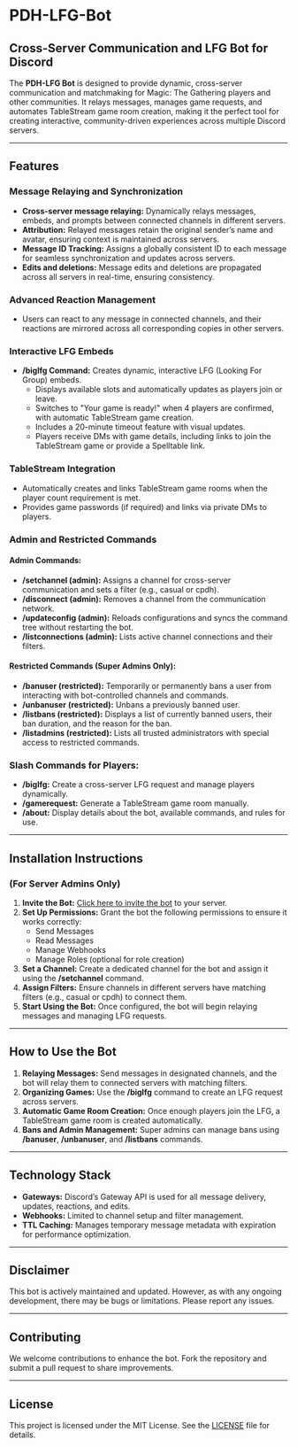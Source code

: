# PDH-LFG-Bot
## Cross-Server Communication and LFG Bot for Discord

The **PDH-LFG Bot** is designed to provide dynamic, cross-server communication and matchmaking for Magic: The Gathering players and other communities. It relays messages, manages game requests, and automates TableStream game room creation, making it the perfect tool for creating interactive, community-driven experiences across multiple Discord servers.

---

## **Features**

### **Message Relaying and Synchronization**
- **Cross-server message relaying:** Dynamically relays messages, embeds, and prompts between connected channels in different servers.
- **Attribution:** Relayed messages retain the original sender’s name and avatar, ensuring context is maintained across servers.
- **Message ID Tracking:** Assigns a globally consistent ID to each message for seamless synchronization and updates across servers.
- **Edits and deletions:** Message edits and deletions are propagated across all servers in real-time, ensuring consistency.

### **Advanced Reaction Management**
- Users can react to any message in connected channels, and their reactions are mirrored across all corresponding copies in other servers.

### **Interactive LFG Embeds**
- **/biglfg Command:** Creates dynamic, interactive LFG (Looking For Group) embeds.
  - Displays available slots and automatically updates as players join or leave.
  - Switches to "Your game is ready!" when 4 players are confirmed, with automatic TableStream game creation.
  - Includes a 20-minute timeout feature with visual updates.
  - Players receive DMs with game details, including links to join the TableStream game or provide a Spelltable link.

### **TableStream Integration**
- Automatically creates and links TableStream game rooms when the player count requirement is met.
- Provides game passwords (if required) and links via private DMs to players.

### **Admin and Restricted Commands**
#### **Admin Commands:**
- **/setchannel (admin):** Assigns a channel for cross-server communication and sets a filter (e.g., casual or cpdh).
- **/disconnect (admin):** Removes a channel from the communication network.
- **/updateconfig (admin):** Reloads configurations and syncs the command tree without restarting the bot.
- **/listconnections (admin):** Lists active channel connections and their filters.

#### **Restricted Commands (Super Admins Only):**
- **/banuser (restricted):** Temporarily or permanently bans a user from interacting with bot-controlled channels and commands.
- **/unbanuser (restricted):** Unbans a previously banned user.
- **/listbans (restricted):** Displays a list of currently banned users, their ban duration, and the reason for the ban.
- **/listadmins (restricted):** Lists all trusted administrators with special access to restricted commands.

### **Slash Commands for Players:**
- **/biglfg:** Create a cross-server LFG request and manage players dynamically.
- **/gamerequest:** Generate a TableStream game room manually.
- **/about:** Display details about the bot, available commands, and rules for use.

---

## **Installation Instructions**
### **(For Server Admins Only)**

1. **Invite the Bot:** [Click here to invite the bot](<INSERT_BOT_INVITE_URL>) to your server.
2. **Set Up Permissions:** Grant the bot the following permissions to ensure it works correctly:
   - Send Messages
   - Read Messages
   - Manage Webhooks
   - Manage Roles (optional for role creation)
3. **Set a Channel:** Create a dedicated channel for the bot and assign it using the **/setchannel** command.
4. **Assign Filters:** Ensure channels in different servers have matching filters (e.g., casual or cpdh) to connect them.
5. **Start Using the Bot:** Once configured, the bot will begin relaying messages and managing LFG requests.

---

## **How to Use the Bot**

1. **Relaying Messages:** Send messages in designated channels, and the bot will relay them to connected servers with matching filters.
2. **Organizing Games:** Use the **/biglfg** command to create an LFG request across servers.
3. **Automatic Game Room Creation:** Once enough players join the LFG, a TableStream game room is created automatically.
4. **Bans and Admin Management:** Super admins can manage bans using **/banuser**, **/unbanuser**, and **/listbans** commands.

---

## **Technology Stack**
- **Gateways:** Discord’s Gateway API is used for all message delivery, updates, reactions, and edits.
- **Webhooks:** Limited to channel setup and filter management.
- **TTL Caching:** Manages temporary message metadata with expiration for performance optimization.

---

## **Disclaimer**
This bot is actively maintained and updated. However, as with any ongoing development, there may be bugs or limitations. Please report any issues.

---

## **Contributing**
We welcome contributions to enhance the bot. Fork the repository and submit a pull request to share improvements.

---

## **License**
This project is licensed under the MIT License. See the [LICENSE](LICENSE) file for details.

